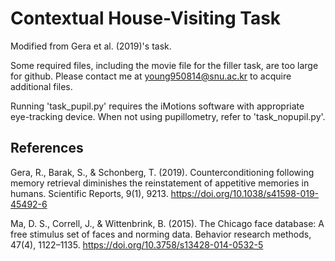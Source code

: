 # Contextual House-Visiting Task

Modified from Gera et al. (2019)'s task.

Some required files, including the movie file for the filler task, are too large for github. Please contact me at young950814@snu.ac.kr to acquire additional files.

Running 'task_pupil.py' requires the iMotions software with appropriate eye-tracking device. When not using pupillometry, refer to 'task_nopupil.py'.


## References

Gera, R., Barak, S., & Schonberg, T. (2019). Counterconditioning following memory retrieval diminishes the reinstatement of appetitive memories in humans. Scientific Reports, 9(1), 9213. https://doi.org/10.1038/s41598-019-45492-6

Ma, D. S., Correll, J., & Wittenbrink, B. (2015). The Chicago face database: A free stimulus set of faces and norming data. Behavior research methods, 47(4), 1122–1135. https://doi.org/10.3758/s13428-014-0532-5
